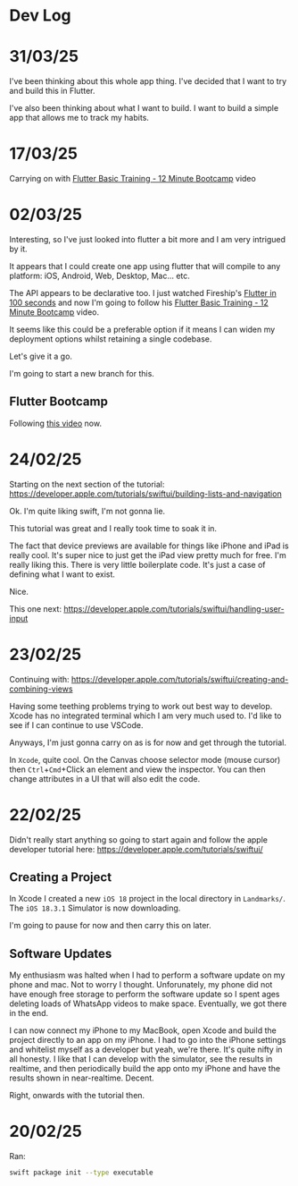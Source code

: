 # Dev Log

# 31/03/25

I've been thinking about this whole app thing. I've decided that I want to try and build this in Flutter.

I've also been thinking about what I want to build. I want to build a simple app that allows me to track my habits.

# 17/03/25

Carrying on with [Flutter Basic Training - 12 Minute Bootcamp](https://www.youtube.com/watch?v=1xipg02Wu8s) video

# 02/03/25

Interesting, so I've just looked into flutter a bit more and I am very intrigued by it.

It appears that I could create one app using flutter that will compile to any platform: iOS, Android, Web, Desktop, Mac... etc.

The API appears to be declarative too. I just watched Fireship's [Flutter in 100 seconds](https://www.youtube.com/watch?v=lHhRhPV--G0)
and now I'm going to follow his [Flutter Basic Training - 12 Minute Bootcamp](https://www.youtube.com/watch?v=1xipg02Wu8s) video.

It seems like this could be a preferable option if it means I can widen my deployment options whilst retaining a single codebase.

Let's give it a go.

I'm going to start a new branch for this.

## Flutter Bootcamp

Following [this video](https://www.youtube.com/watch?v=1xipg02Wu8s) now.

# 24/02/25

Starting on the next section of the tutorial: https://developer.apple.com/tutorials/swiftui/building-lists-and-navigation

Ok. I'm quite liking swift, I'm not gonna lie.

This tutorial was great and I really took time to soak it in.

The fact that device previews are available for things like iPhone and iPad is really cool. 
It's super nice to just get the iPad view pretty much for free. I'm really liking this. There
is very little boilerplate code. It's just a case of defining what I want to exist. 

Nice.

This one next: https://developer.apple.com/tutorials/swiftui/handling-user-input

# 23/02/25

Continuing with: https://developer.apple.com/tutorials/swiftui/creating-and-combining-views

Having some teething problems trying to work out best way to develop. Xcode has no integrated terminal which I am very much used to.
I'd like to see if I can continue to use VSCode.

Anyways, I'm just gonna carry on as is for now and get through the tutorial.

In `Xcode`, quite cool. On the Canvas choose selector mode (mouse cursor) then `Ctrl`+`Cmd`+Click an element and view the inspector. 
You can then change attributes in a UI that will also edit the code.

# 22/02/25

Didn't really start anything so going to start again and follow the apple developer tutorial here:
https://developer.apple.com/tutorials/swiftui/

## Creating a Project

In Xcode I created a new `iOS 18` project in the local directory in `Landmarks/`. The `iOS 18.3.1` Simulator is now downloading.

I'm going to pause for now and then carry this on later.

## Software Updates

My enthusiasm was halted when I had to perform a software update on my phone and mac. Not to worry I thought.
Unforunately, my phone did not have enough free storage to perform the software update so I spent ages deleting loads of WhatsApp
videos to make space. Eventually, we got there in the end.

I can now connect my iPhone to my MacBook, open Xcode and build the project directly to an app on my iPhone.
I had to go into the iPhone settings and whitelist myself as a developer but yeah, we're there. It's quite
nifty in all honesty. I like that I can develop with the simulator, see the results in realtime, and then periodically build the
app onto my iPhone and have the results shown in near-realtime. Decent.

Right, onwards with the tutorial then.

# 20/02/25

Ran:

```bash
swift package init --type executable
```